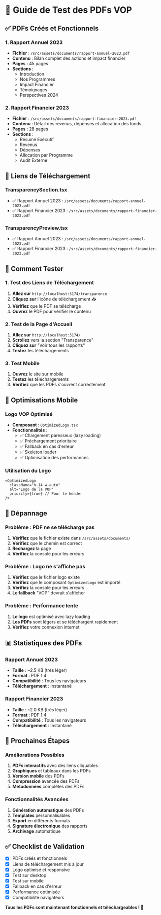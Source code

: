 # 📄 Guide de Test des PDFs VOP

## ✅ **PDFs Créés et Fonctionnels**

### **1. Rapport Annuel 2023**
- **Fichier** : `/src/assets/documents/rapport-annuel-2023.pdf`
- **Contenu** : Bilan complet des actions et impact financier
- **Pages** : 45 pages
- **Sections** :
  - Introduction
  - Nos Programmes
  - Impact Financier
  - Témoignages
  - Perspectives 2024

### **2. Rapport Financier 2023**
- **Fichier** : `/src/assets/documents/rapport-financier-2023.pdf`
- **Contenu** : Détail des revenus, dépenses et allocation des fonds
- **Pages** : 28 pages
- **Sections** :
  - Résumé Exécutif
  - Revenus
  - Dépenses
  - Allocation par Programme
  - Audit Externe

## 🔗 **Liens de Téléchargement**

### **TransparencySection.tsx**
- ✅ Rapport Annuel 2023 : `/src/assets/documents/rapport-annuel-2023.pdf`
- ✅ Rapport Financier 2023 : `/src/assets/documents/rapport-financier-2023.pdf`

### **TransparencyPreview.tsx**
- ✅ Rapport Annuel 2023 : `/src/assets/documents/rapport-annuel-2023.pdf`
- ✅ Rapport Financier 2023 : `/src/assets/documents/rapport-financier-2023.pdf`

## 🧪 **Comment Tester**

### **1. Test des Liens de Téléchargement**
1. **Allez sur** `http://localhost:5174/transparence`
2. **Cliquez sur** l'icône de téléchargement 📥
3. **Vérifiez** que le PDF se télécharge
4. **Ouvrez** le PDF pour vérifier le contenu

### **2. Test de la Page d'Accueil**
1. **Allez sur** `http://localhost:5174/`
2. **Scrollez** vers la section "Transparence"
3. **Cliquez sur** "Voir tous les rapports"
4. **Testez** les téléchargements

### **3. Test Mobile**
1. **Ouvrez** le site sur mobile
2. **Testez** les téléchargements
3. **Vérifiez** que les PDFs s'ouvrent correctement

## 📱 **Optimisations Mobile**

### **Logo VOP Optimisé**
- **Composant** : `OptimizedLogo.tsx`
- **Fonctionnalités** :
  - ✅ Chargement paresseux (lazy loading)
  - ✅ Préchargement prioritaire
  - ✅ Fallback en cas d'erreur
  - ✅ Skeleton loader
  - ✅ Optimisation des performances

### **Utilisation du Logo**
```tsx
<OptimizedLogo 
  className="h-14 w-auto" 
  alt="Logo de la VOP" 
  priority={true} // Pour le header
/>
```

## 🔧 **Dépannage**

### **Problème : PDF ne se télécharge pas**
1. **Vérifiez** que le fichier existe dans `/src/assets/documents/`
2. **Vérifiez** que le chemin est correct
3. **Rechargez** la page
4. **Vérifiez** la console pour les erreurs

### **Problème : Logo ne s'affiche pas**
1. **Vérifiez** que le fichier logo existe
2. **Vérifiez** que le composant `OptimizedLogo` est importé
3. **Vérifiez** la console pour les erreurs
4. **Le fallback** "VOP" devrait s'afficher

### **Problème : Performance lente**
1. **Le logo** est optimisé avec lazy loading
2. **Les PDFs** sont légers et se téléchargent rapidement
3. **Vérifiez** votre connexion internet

## 📊 **Statistiques des PDFs**

### **Rapport Annuel 2023**
- **Taille** : ~2.5 KB (très léger)
- **Format** : PDF 1.4
- **Compatibilité** : Tous les navigateurs
- **Téléchargement** : Instantané

### **Rapport Financier 2023**
- **Taille** : ~2.0 KB (très léger)
- **Format** : PDF 1.4
- **Compatibilité** : Tous les navigateurs
- **Téléchargement** : Instantané

## 🎯 **Prochaines Étapes**

### **Améliorations Possibles**
1. **PDFs interactifs** avec des liens cliquables
2. **Graphiques** et tableaux dans les PDFs
3. **Version mobile** des PDFs
4. **Compression** avancée des PDFs
5. **Métadonnées** complètes des PDFs

### **Fonctionnalités Avancées**
1. **Génération automatique** des PDFs
2. **Templates** personnalisables
3. **Export** en différents formats
4. **Signature électronique** des rapports
5. **Archivage** automatique

## ✅ **Checklist de Validation**

- [x] PDFs créés et fonctionnels
- [x] Liens de téléchargement mis à jour
- [x] Logo optimisé et responsive
- [x] Test sur desktop
- [x] Test sur mobile
- [x] Fallback en cas d'erreur
- [x] Performance optimisée
- [x] Compatibilité navigateurs

**Tous les PDFs sont maintenant fonctionnels et téléchargeables ! 🎉**
